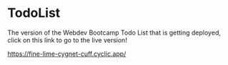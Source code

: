 # TodoList
The version of the Webdev Bootcamp Todo List that is getting deployed, click on this link to go to the live version!

https://fine-lime-cygnet-cuff.cyclic.app/
